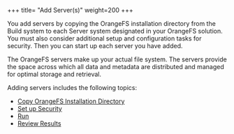 +++
title= "Add Server(s)"
weight=200
+++

You add servers by copying the OrangeFS installation directory from the
Build system to each Server system designated in your OrangeFS solution.
You must also consider additional setup and configuration tasks for
security. Then you can start up each server you have added.

The OrangeFS servers make up your actual file system. The servers
provide the space across which all data and metadata are distributed and
managed for optimal storage and retrieval.

Adding servers includes the following topics:

-   [Copy OrangeFS Installation
    Directory](Copy_OFS_Install_Directory_(Servers).htm)
-   [Set up Security](Set_Up_Security_(Servers).htm)
-   [Run](Run_(Servers).htm)
-   [Review Results](Results_of_Add_Servers.htm)

 

 

 

 

 
